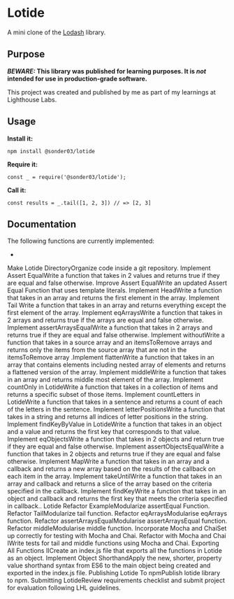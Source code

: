 # Lotide

A mini clone of the [Lodash](https://lodash.com) library.

## Purpose

**_BEWARE:_ This library was published for learning purposes. It is _not_ intended for use in production-grade software.**

This project was created and published by me as part of my learnings at Lighthouse Labs. 

## Usage

**Install it:**

`npm install @sonder03/lotide`

**Require it:**

`const _ = require('@sonder03/lotide');`

**Call it:**

`const results = _.tail([1, 2, 3]) // => [2, 3]`

## Documentation

The following functions are currently implemented:

*
Make Lotide DirectoryOrganize code inside a git repository.
Implement Assert EqualWrite a function that takes in 2 values and returns true if they are equal and false otherwise.
Improve Assert EqualWrite an updated Assert Equal Function that uses template literals.
Implement HeadWrite a function that takes in an array and returns the first element in the array.
Implement Tail Write a function that takes in an array and returns everything except the first element of the array.
Implement eqArraysWrite a function that takes in 2 arrays and returns true if the arrays are equal and false otherwise.
Implement assertArraysEqualWrite a function that takes in 2 arrays and returns true if they are equal and false otherwise.
Implement withoutWrite a function that takes in a source array and an itemsToRemove arrays and returns only the items from the source array that are not in the itemsToRemove array
.Implement flattenWrite a function that takes in an array that contains elements including nested array of elements and returns a flattened version of the array.
Implement middleWrite a function that takes in an array and returns middle most element of the array.
Implement countOnly in LotideWrite a function that takes in a collection of items and returns a specific subset of those items.
Implement countLetters in LotideWrite a function that takes in a sentence and returns a count of each of the letters in the sentence.
Implement letterPositionsWrite a function that takes in a string and returns all indices of letter positions in the string.
Implement findKeyByValue in LotideWrite a function that takes in an object and a value and returns the first key that corresponds to that value. 
Implement eqObjectsWrite a function that takes in 2 objects and return true if they are equal and false otherwise.
Implement assertObjectsEqualWrite a function that takes in 2 objects and returns true if they are equal and false otherwise.
Implement MapWrite a function that takes in an array and a callback and returns a new array based on the results of the callback on each item in the array.
Implement takeUntilWrite a function that takes in an array and callback and returns a slice of the array based on the criteria specified in the callback.
Implement findKeyWrite a function that takes in an object and callback and returns the first key that meets the criteria specified in callback..
Lotide Refactor ExampleModularize assertEqual Function.
Refactor TailModularize tail function.
Refactor eqArraysModularise eqArrays function.
Refactor assertArraysEqualModularise assertArraysEqual function.
Refactor middleModularise middle function.
Incorporate Mocha and ChaiSet up correctly for testing with Mocha and Chai.
Refactor with Mocha and Chai IWrite tests for tail and middle functions using Mocha and Chai.
Exporting All Functions IICreate an index.js file that exports all the functions in Lotide as an object.
Implement Object ShorthandApply the new, shorter, property value shorthand syntax from ES6 to the main object being created and exported in the index.js file.
Publishing Lotide To npmPublish lotide library to npm.
Submitting LotideReview requirements checklist and submit project for evaluation following LHL guidelines.
